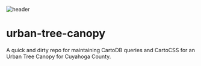 ![header](https://raw.github.com/smathermather/urban-tree-canopy/master/UTC.png)

urban-tree-canopy
=================

A quick and dirty repo for maintaining CartoDB queries and CartoCSS for an Urban Tree Canopy for Cuyahoga County.
